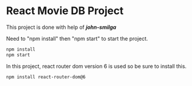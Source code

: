 # React Movie DB Project

This project is done with help of **_john-smilga_**

Need to "npm install" then "npm start" to start the project.
```sh
npm install
npm start
```

In this project, react router dom version 6 is used so be sure to install this.
```sh
npm install react-router-dom@6
```

